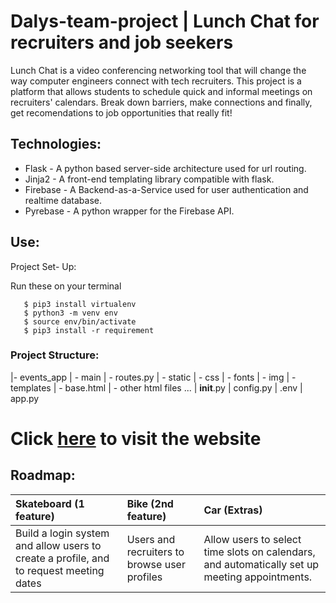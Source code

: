 # Dalys-team-project | Lunch Chat for recruiters and job seekers


Lunch Chat is a video conferencing networking tool that will change the way computer engineers connect with tech recruiters. This project is a platform that allows students to schedule quick and informal meetings on recruiters' calendars. Break down barriers, make connections and finally, get recomendations to job opportunities that really fit!

## Technologies:

- Flask -  A python based server-side architecture used for url routing.
- Jinja2 - A front-end templating library compatible with flask.
- Firebase - A Backend-as-a-Service used for user authentication and realtime database.
- Pyrebase - A python wrapper for the Firebase API.

## Use:

Project Set- Up:

Run these on your terminal

```
   $ pip3 install virtualenv
   $ python3 -m venv env
   $ source env/bin/activate
   $ pip3 install -r requirement
```
### Project Structure:

 |- events_app
      | - main
          | - routes.py
      | - static
          | - css
          | - fonts
          | - img 
      | - templates
          | - base.html
          | - other html files ...
      | __init__.py
      | config.py
    | .env
    | app.py

# Click [here]() to visit the website

## Roadmap:

| Skateboard (1 feature) | Bike (2nd feature)     | Car (Extras)           |
| :--------------------- | :--------------------- | :--------------------- |
| Build a login system and allow users to create a profile, and to request meeting dates| Users and recruiters to browse user profiles |  Allow users to select time slots on calendars, and  automatically set up meeting appointments.


